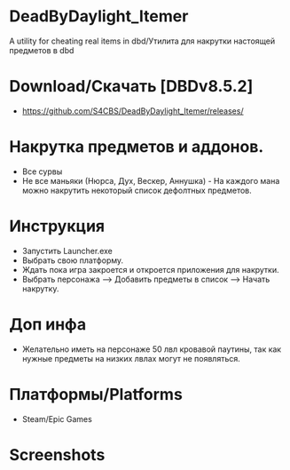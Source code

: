 # DeadByDaylight_Itemer
A utility for cheating real items in dbd/Утилита для накрутки настоящей предметов в dbd

# Download/Скачать [DBDv8.5.2]
- https://github.com/S4CBS/DeadByDaylight_Itemer/releases/

# Накрутка предметов и аддонов. 
- Все сурвы
- Не все маньяки (Нюрса, Дух, Вескер, Аннушка) - На каждого мана можно накрутить некоторый список дефолтных предметов.

# Инструкция
- Запустить Launcher.exe
- Выбрать свою платформу.
- Ждать пока игра закроется и откроется приложения для накрутки.
- Выбрать персонажа --> Добавить предметы в список --> Начать накрутку.

# Доп инфа
- Желательно иметь на персонаже 50 лвл кровавой паутины, так как нужные предметы на низких лвлах могут не появляться.

# Платформы/Platforms
- Steam/Epic Games

# Screenshots
